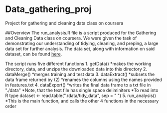 # Data_gathering_proj
Project for gathering and cleaning data class on coursera

##Overview
The run_analysis.R file is a script produced for the Gathering and Cleaning 
Data class on coursera.  We were given the task of demonstrating our 
understanding of tidying, cleaning, and preping, a large data set for
further analysis.  The data set, along with information on said dataset, can be found [here](http://archive.ics.uci.edu/ml/datasets/Human+Activity+Recognition+Using+Smartphones).

The script runs five different functions
	1. getData()
		*makes the working directory, data, and unzips the downloaded data into this directory
	2. dataMerge()
		*merges training and test data
	3. dataExtract()
		*subsets the data frame returned by (2)
		*renames the columns using the names provided in features.txt
	4. dataExport()
		*writes the final data frame to a txt file in "./data"
		*Note, that the text file has single space deliminiters
		*To read into R type dataset <- read.table("./data/tidy_data", sep = " ")
	5. run_analysis()
		*This is the main function, and calls the other 4 functions in the necessary order



